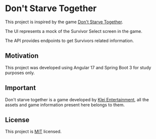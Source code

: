 # Don't Starve Together

This project is inspired by the game [Don't Starve Together](https://www.klei.com/games/dont-starve-together).

The UI represents a mock of the Survivor Select screen in the game.

The API provides endpoints to get Survivors related information.

## Motivation

This project was developed using Angular 17 and Spring Boot 3 for study purposes only.

## Important

Don't starve together is a game developed by [Klei Entertainment](https://www.klei.com/), all the assets and game information present here belongs to them.

## License

This project is [MIT](https://github.com/Juan-Kineipe/dont-starve-together/blob/main/LICENSE) licensed.
